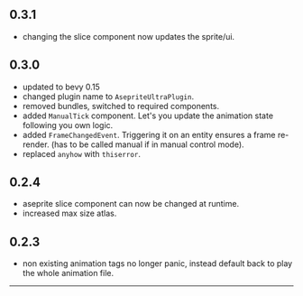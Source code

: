 ## 0.3.1

-   changing the slice component now updates the sprite/ui.

## 0.3.0

-   updated to bevy 0.15
-   changed plugin name to `AsepriteUltraPlugin`.
-   removed bundles, switched to required components.
-   added `ManualTick` component. Let's you update the animation state following you own logic.
-   added `FrameChangedEvent`. Triggering it on an entity ensures a frame re-render. (has to be called manual if in manual control mode).
-   replaced `anyhow` with `thiserror`.

## 0.2.4

-   aseprite slice component can now be changed at runtime.
-   increased max size atlas.

## 0.2.3

-   non existing animation tags no longer panic, instead default back to play the whole animation file.

---
